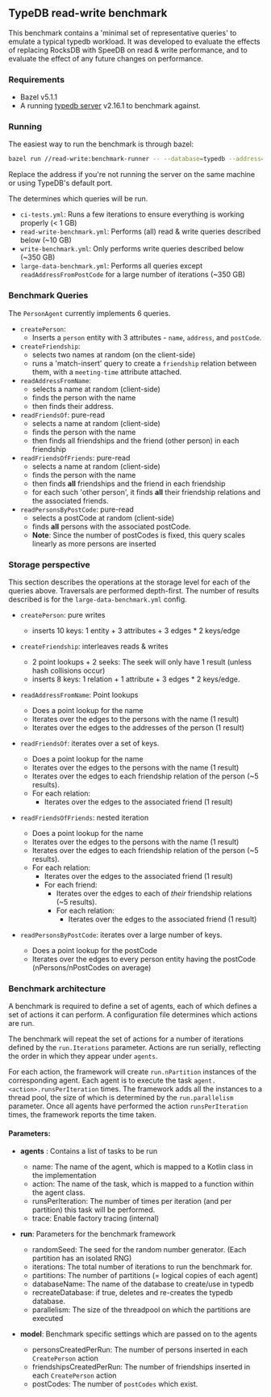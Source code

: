 ## TypeDB read-write benchmark
This benchmark contains a 'minimal set of representative queries' to emulate a typical typedb workload.
It was developed to evaluate the effects of replacing RocksDB with SpeeDB on read & write performance,
and to evaluate the effect of any future changes on performance.
### Requirements 
* Bazel v5.1.1
* A running [typedb server](https://github.com/vaticle/typedb) v2.16.1 to benchmark against.

### Running
The easiest way to run the benchmark is through bazel:

```bash
bazel run //read-write:benchmark-runner -- --database=typedb --address=127.0.0.1:1729 --config=read-write/config/<config-file>.yml
```

Replace the address if you're not running the server on the same machine or using TypeDB's default port. 

The <config-file> determines which queries will be run.
* `ci-tests.yml`: Runs a few iterations to ensure everything is working properly (< 1 GB)
* `read-write-benchmark.yml`: Performs (all) read & write queries described below (~10 GB)
* `write-benchmark.yml`: Only performs write queries described below (~350 GB)
* `large-data-benchmark.yml`: Performs all queries except `readAddressFromPostCode` for a large number of iterations (~350 GB)

### Benchmark Queries

The `PersonAgent` currently implements 6 queries.
* `createPerson`:
  * Inserts a `person` entity with 3 attributes - `name`, `address`, and `postCode`.
* `createFriendship`:
  * selects two names at random (on the client-side)
  * runs a 'match-insert' query to create a `friendship` relation between them, with a `meeting-time` attribute attached.
* `readAddressFromName`: 
  * selects a name at random (client-side)
  * finds the person with the name
  * then finds their address. 
* `readFriendsOf`: pure-read
  * selects a name at random (client-side)
  * finds the person with the name
  * then finds all friendships and the friend (other person) in each friendship
* `readFriendsOfFriends`: pure-read
  * selects a name at random (client-side)
  * finds the person with the name
  * then finds __all__ friendships and the friend in each friendship
  * for each such 'other person', it finds __all__ their friendship relations and the associated friends. 
* `readPersonsByPostCode`: pure-read
  * selects a postCode at random (client-side)
  * finds __all__ persons with the associated postCode.
  * __Note__: Since the number of postCodes is fixed, this query scales linearly as more persons are inserted

### Storage perspective
This section describes the operations at the storage level for each of the queries above.
Traversals are performed depth-first. The number of results described is for the `large-data-benchmark.yml` config.

* `createPerson`: pure writes
    * inserts 10 keys: 1 entity + 3 attributes + 3 edges * 2 keys/edge 
* `createFriendship`: interleaves reads & writes 
  * 2 point lookups + 2 seeks: The seek will only have 1 result (unless hash collisions occur)
  * inserts 8 keys: 1 relation + 1 attribute + 3 edges * 2 keys/edge.
* `readAddressFromName`: Point lookups
  * Does a point lookup for the name
  * Iterates over the edges to the persons with the name (1 result)
  * Iterates over the edges to the addresses of the person (1 result)
* `readFriendsOf`: iterates over a set of keys.
  * Does a point lookup for the name
  *  Iterates over the edges to the persons with the name (1 result)
  *  Iterates over the edges to each friendship relation of the person (~5 results).
  * For each relation:
    *  Iterates over the edges to the associated friend (1 result)
* `readFriendsOfFriends`: nested iteration
  * Does a point lookup for the name
  * Iterates over the edges to the persons with the name (1 result)
  * Iterates over the edges to each friendship relation of the person (~5 results).
  * For each relation:
    * Iterates over the edges to the associated friend (1 result)
    * For each friend:
      * Iterates over the edges to each of _their_ friendship relations (~5 results).
      * For each relation:
        * Iterates over the edges to the associated friend (1 result)

* `readPersonsByPostCode`: iterates over a large number of keys.
  * Does a point lookup for the postCode
  * Iterates over the edges to every person entity having the postCode (nPersons/nPostCodes on average)

### Benchmark architecture
A benchmark is required to define a set of agents, each of which defines a set of actions it can perform.
A configuration file determines which actions are run.

The benchmark will repeat the set of actions for a number of iterations defined by the `run.Iterations` parameter.
Actions are run serially, reflecting the order in which they appear under `agents`.

For each action, the framework will create `run.nPartition` instances of the corresponding agent. Each agent is to execute the task `agent.<action>.runsPerIteration` times.
The framework adds all the instances to a thread pool, the size of which is determined by the `run.parallelism` parameter.
Once all agents have performed the action `runsPerIteration` times, the framework reports the time taken.

#### Parameters:
* **agents** : Contains a list of tasks to be run
  - name: The name of the agent, which is mapped to a Kotlin class in the implementation
  - action: The name of the task, which is mapped to a function within the agent class.
  - runsPerIteration: The number of times per iteration (and per partition) this task will be performed.
  - trace: Enable factory tracing (internal) 

* **run**: Parameters for the benchmark framework
  - randomSeed: The seed for the random number generator. (Each partition has an isolated RNG)
  - iterations: The total number of iterations to run the benchmark for. 
  - partitions: The number of partitions (= logical copies of each agent)
  - databaseName: The name of the database to create/use in typedb
  - recreateDatabase: if true, deletes and re-creates the typedb database.
  - parallelism: The size of the threadpool on which the partitions are executed

* **model**: Benchmark specific settings which are passed on to the agents
  - personsCreatedPerRun: The number of persons inserted in each `CreatePerson` action
  - friendshipsCreatedPerRun: The number of friendships inserted in each `CreatePerson` action
  - postCodes: The number of `postCodes` which exist.
